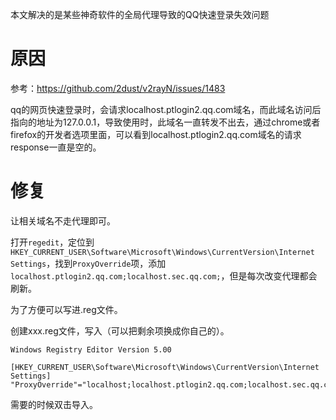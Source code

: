 本文解决的是某些神奇软件的全局代理导致的QQ快速登录失效问题

# 原因

参考：https://github.com/2dust/v2rayN/issues/1483

qq的网页快速登录时，会请求localhost.ptlogin2.qq.com域名，而此域名访问后指向的地址为127.0.0.1，导致使用时，此域名一直转发不出去，通过chrome或者firefox的开发者选项里面，可以看到localhost.ptlogin2.qq.com域名的请求response一直是空的。

# 修复

让相关域名不走代理即可。

打开`regedit`，定位到`HKEY_CURRENT_USER\Software\Microsoft\Windows\CurrentVersion\Internet Settings`，找到`ProxyOverride`项，添加`localhost.ptlogin2.qq.com;localhost.sec.qq.com;`，但是每次改变代理都会刷新。

为了方便可以写进.reg文件。

创建xxx.reg文件，写入（可以把剩余项换成你自己的）。

```shell
Windows Registry Editor Version 5.00

[HKEY_CURRENT_USER\Software\Microsoft\Windows\CurrentVersion\Internet Settings]
"ProxyOverride"="localhost;localhost.ptlogin2.qq.com;localhost.sec.qq.com;127.*;10.*;172.16.*;172.17.*;172.18.*;172.19.*;172.20.*;172.21.*;172.22.*;172.23.*;172.24.*;172.25.*;172.26.*;172.27.*;172.28.*;172.29.*;172.30.*;172.31.*;192.168.*"
```

需要的时候双击导入。
